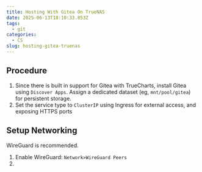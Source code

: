 ```yaml
---
title: Hosting With Gitea On TrueNAS
date: 2025-06-13T18:10:33.853Z
tags:
  - git
categories:
  - CS
slug: hosting-gitea-truenas
---
```



## Procedure
1. Since there is built in support for Gitea with TrueCharts, install Gitea using `Discover Apps`. Assign a dedicated dataset (eg, `mnt/pool/gitea`) for persistent storage.
2. Set the service type to `ClusterIP` using Ingress for external access, and exposing HTTPS ports

## Setup Networking
WireGuard is recommended.
1. Enable WireGuard: `Network>WireGuard Peers`
2. 